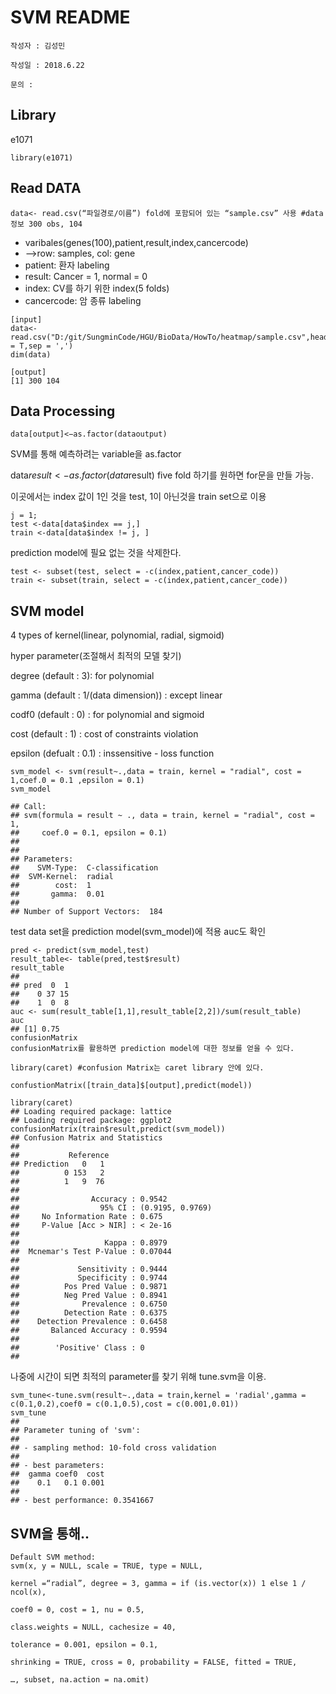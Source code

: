 # SVM README
    작성자 : 김성민
    
    작성일 : 2018.6.22
    
    문의 : 

## Library
  e1071
```
library(e1071)
```

## Read DATA
```
data<- read.csv(“파일경로/이름”) fold에 포함되어 있는 “sample.csv” 사용 #data 정보 300 obs, 104 
```
- varibales(genes(100),patient,result,index,cancercode)
- –>row: samples, col: gene
- patient: 환자 labeling
- result: Cancer = 1, normal = 0
- index: CV를 하기 위한 index(5 folds)
- cancercode: 암 종류 labeling
```
[input]
data<-read.csv("D:/git/SungminCode/HGU/BioData/HowTo/heatmap/sample.csv",header = T,sep = ',')
dim(data)
```
```
[output]
[1] 300 104
```

## Data Processing
```
data[output]<−as.factor(dataoutput)
```
SVM를 통해 예측하려는 variable을 as.factor

data$result <-as.factor(data$result)
five fold 하기를 원하면 for문을 만들 가능.

이곳에서는 index 값이 1인 것을 test, 1이 아닌것을 train set으로 이용
```
j = 1;
test <-data[data$index == j,]
train <-data[data$index != j, ]
```
prediction model에 필요 없는 것을 삭제한다.
```
test <- subset(test, select = -c(index,patient,cancer_code))  
train <- subset(train, select = -c(index,patient,cancer_code))
```
## SVM model
4 types of kernel(linear, polynomial, radial, sigmoid)

hyper parameter(조절해서 최적의 모델 찾기)

degree (default : 3): for polynomial

gamma (default : 1/(data dimension)) : except linear

codf0 (default : 0) : for polynomial and sigmoid

cost (default : 1) : cost of constraints violation

epsilon (defualt : 0.1) : inssensitive - loss function
```
svm_model <- svm(result~.,data = train, kernel = "radial", cost = 1,coef.0 = 0.1 ,epsilon = 0.1)
svm_model
```
``` 
## Call:
## svm(formula = result ~ ., data = train, kernel = "radial", cost = 1, 
##     coef.0 = 0.1, epsilon = 0.1)
## 
## 
## Parameters:
##    SVM-Type:  C-classification 
##  SVM-Kernel:  radial 
##        cost:  1 
##       gamma:  0.01 
## 
## Number of Support Vectors:  184
```
test data set을 prediction model(svm_model)에 적용
auc도 확인
```
pred <- predict(svm_model,test)
result_table<- table(pred,test$result)
result_table
##     
## pred  0  1
##    0 37 15
##    1  0  8
auc <- sum(result_table[1,1],result_table[2,2])/sum(result_table)
auc
## [1] 0.75
confusionMatrix
confusionMatrix를 활용하면 prediction model에 대한 정보를 얻을 수 있다.

library(caret) #confusion Matrix는 caret library 안에 있다.

confustionMatrix([train_data]$[output],predict(model))

library(caret)
## Loading required package: lattice
## Loading required package: ggplot2
confusionMatrix(train$result,predict(svm_model))
## Confusion Matrix and Statistics
## 
##           Reference
## Prediction   0   1
##          0 153   2
##          1   9  76
##                                           
##                Accuracy : 0.9542          
##                  95% CI : (0.9195, 0.9769)
##     No Information Rate : 0.675           
##     P-Value [Acc > NIR] : < 2e-16         
##                                           
##                   Kappa : 0.8979          
##  Mcnemar's Test P-Value : 0.07044         
##                                           
##             Sensitivity : 0.9444          
##             Specificity : 0.9744          
##          Pos Pred Value : 0.9871          
##          Neg Pred Value : 0.8941          
##              Prevalence : 0.6750          
##          Detection Rate : 0.6375          
##    Detection Prevalence : 0.6458          
##       Balanced Accuracy : 0.9594          
##                                           
##        'Positive' Class : 0               
## 
```
나중에 시간이 되면 최적의 parameter를 찾기 위해 tune.svm을 이용.
```
svm_tune<-tune.svm(result~.,data = train,kernel = 'radial',gamma = c(0.1,0.2),coef0 = c(0.1,0.5),cost = c(0.001,0.01))
svm_tune
## 
## Parameter tuning of 'svm':
## 
## - sampling method: 10-fold cross validation 
## 
## - best parameters:
##  gamma coef0  cost
##    0.1   0.1 0.001
## 
## - best performance: 0.3541667
```
## SVM을 통해..
```
Default SVM method:
svm(x, y = NULL, scale = TRUE, type = NULL,

kernel =“radial”, degree = 3, gamma = if (is.vector(x)) 1 else 1 / ncol(x),

coef0 = 0, cost = 1, nu = 0.5,

class.weights = NULL, cachesize = 40,

tolerance = 0.001, epsilon = 0.1,

shrinking = TRUE, cross = 0, probability = FALSE, fitted = TRUE,

…, subset, na.action = na.omit)
```
